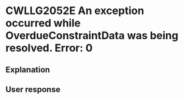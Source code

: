# CWLLG2052E An exception occurred while OverdueConstraintData was being resolved.  Error: 0

## Explanation

## User response